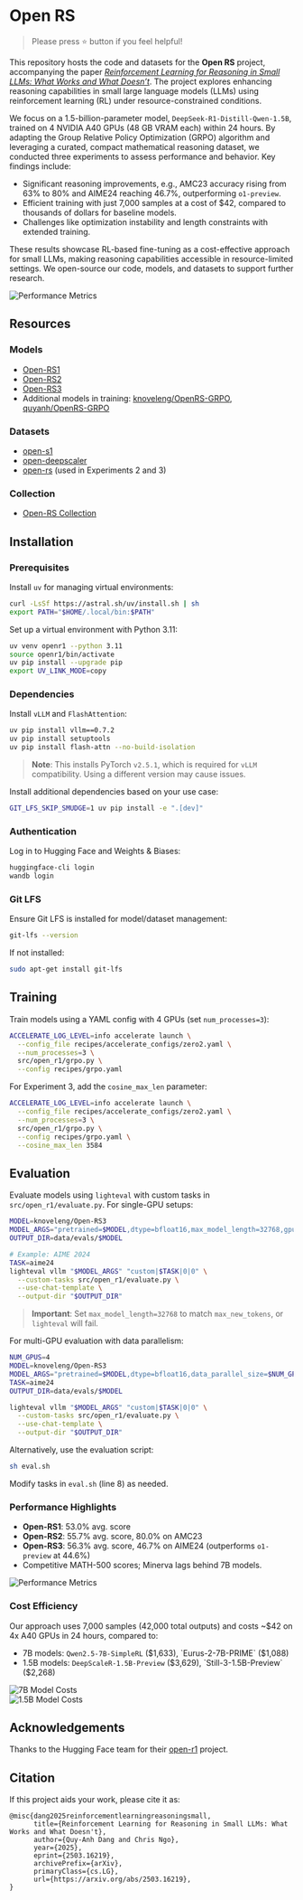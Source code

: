 # Open RS
> Please press ⭐ button if you feel helpful!

This repository hosts the code and datasets for the **Open RS** project, accompanying the paper [*Reinforcement Learning for Reasoning in Small LLMs: What Works and What Doesn’t*](https://arxiv.org/abs/2503.16219). The project explores enhancing reasoning capabilities in small large language models (LLMs) using reinforcement learning (RL) under resource-constrained conditions.

We focus on a 1.5-billion-parameter model, `DeepSeek-R1-Distill-Qwen-1.5B`, trained on 4 NVIDIA A40 GPUs (48 GB VRAM each) within 24 hours. By adapting the Group Relative Policy Optimization (GRPO) algorithm and leveraging a curated, compact mathematical reasoning dataset, we conducted three experiments to assess performance and behavior. Key findings include:

- Significant reasoning improvements, e.g., AMC23 accuracy rising from 63% to 80% and AIME24 reaching 46.7%, outperforming `o1-preview`.
- Efficient training with just 7,000 samples at a cost of $42, compared to thousands of dollars for baseline models.
- Challenges like optimization instability and length constraints with extended training.

These results showcase RL-based fine-tuning as a cost-effective approach for small LLMs, making reasoning capabilities accessible in resource-limited settings. We open-source our code, models, and datasets to support further research.

![Performance Metrics](assets/overall.png)

## Resources

### Models
- [Open-RS1](https://huggingface.co/knoveleng/Open-RS1)
- [Open-RS2](https://huggingface.co/knoveleng/Open-RS2)
- [Open-RS3](https://huggingface.co/knoveleng/Open-RS3)
- Additional models in training: [knoveleng/OpenRS-GRPO](https://huggingface.co/knoveleng/OpenRS-GRPO/commits/main), [quyanh/OpenRS-GRPO](https://huggingface.co/quyanh/OpenRS-GRPO/commits/main)

### Datasets
- [open-s1](https://huggingface.co/datasets/knoveleng/open-s1)
- [open-deepscaler](https://huggingface.co/datasets/knoveleng/open-deepscaler)
- [open-rs](https://huggingface.co/datasets/knoveleng/open-rs) (used in Experiments 2 and 3)

### Collection
- [Open-RS Collection](https://huggingface.co/collections/knoveleng/open-rs-67d940abc201a7e7f252ca4e)

## Installation

### Prerequisites
Install `uv` for managing virtual environments:
```bash
curl -LsSf https://astral.sh/uv/install.sh | sh
export PATH="$HOME/.local/bin:$PATH"
```

Set up a virtual environment with Python 3.11:
```bash
uv venv openr1 --python 3.11
source openr1/bin/activate
uv pip install --upgrade pip
export UV_LINK_MODE=copy
```

### Dependencies
Install `vLLM` and `FlashAttention`:
```bash
uv pip install vllm==0.7.2
uv pip install setuptools
uv pip install flash-attn --no-build-isolation
```

> **Note**: This installs PyTorch `v2.5.1`, which is required for `vLLM` compatibility. Using a different version may cause issues.

Install additional dependencies based on your use case:
```bash
GIT_LFS_SKIP_SMUDGE=1 uv pip install -e ".[dev]"
```

### Authentication
Log in to Hugging Face and Weights & Biases:
```bash
huggingface-cli login
wandb login
```

### Git LFS
Ensure Git LFS is installed for model/dataset management:
```bash
git-lfs --version
```
If not installed:
```bash
sudo apt-get install git-lfs
```

## Training

Train models using a YAML config with 4 GPUs (set `num_processes=3`):
```bash
ACCELERATE_LOG_LEVEL=info accelerate launch \
  --config_file recipes/accelerate_configs/zero2.yaml \
  --num_processes=3 \
  src/open_r1/grpo.py \
  --config recipes/grpo.yaml
```

For Experiment 3, add the `cosine_max_len` parameter:
```bash
ACCELERATE_LOG_LEVEL=info accelerate launch \
  --config_file recipes/accelerate_configs/zero2.yaml \
  --num_processes=3 \
  src/open_r1/grpo.py \
  --config recipes/grpo.yaml \
  --cosine_max_len 3584
```

## Evaluation

Evaluate models using `lighteval` with custom tasks in `src/open_r1/evaluate.py`. For single-GPU setups:
```bash
MODEL=knoveleng/Open-RS3
MODEL_ARGS="pretrained=$MODEL,dtype=bfloat16,max_model_length=32768,gpu_memory_utilization=0.8,generation_parameters={max_new_tokens:32768,temperature:0.6,top_p:0.95}"
OUTPUT_DIR=data/evals/$MODEL

# Example: AIME 2024
TASK=aime24
lighteval vllm "$MODEL_ARGS" "custom|$TASK|0|0" \
  --custom-tasks src/open_r1/evaluate.py \
  --use-chat-template \
  --output-dir "$OUTPUT_DIR"
```

> **Important**: Set `max_model_length=32768` to match `max_new_tokens`, or `lighteval` will fail.

For multi-GPU evaluation with data parallelism:
```bash
NUM_GPUS=4
MODEL=knoveleng/Open-RS3
MODEL_ARGS="pretrained=$MODEL,dtype=bfloat16,data_parallel_size=$NUM_GPUS,max_model_length=32768,gpu_memory_utilization=0.8,generation_parameters={max_new_tokens:32768,temperature:0.6,top_p:0.95}"
TASK=aime24
OUTPUT_DIR=data/evals/$MODEL

lighteval vllm "$MODEL_ARGS" "custom|$TASK|0|0" \
  --custom-tasks src/open_r1/evaluate.py \
  --use-chat-template \
  --output-dir "$OUTPUT_DIR"
```

Alternatively, use the evaluation script:
```bash
sh eval.sh
```
Modify tasks in `eval.sh` (line 8) as needed.

### Performance Highlights
- **Open-RS1**: 53.0% avg. score
- **Open-RS2**: 55.7% avg. score, 80.0% on AMC23
- **Open-RS3**: 56.3% avg. score, 46.7% on AIME24 (outperforms `o1-preview` at 44.6%)
- Competitive MATH-500 scores; Minerva lags behind 7B models.

![Performance Metrics](assets/performances.png)

### Cost Efficiency
Our approach uses 7,000 samples (42,000 total outputs) and costs ~$42 on 4x A40 GPUs in 24 hours, compared to:
- 7B models: `Qwen2.5-7B-SimpleRL` ($1,633), `Eurus-2-7B-PRIME` ($1,088)
- 1.5B models: `DeepScaleR-1.5B-Preview` ($3,629), `Still-3-1.5B-Preview` ($2,268)

![7B Model Costs](assets/costs-7b.png)  
![1.5B Model Costs](assets/costs-1.5b.png)

## Acknowledgements
Thanks to the Hugging Face team for their [open-r1](https://github.com/huggingface/open-r1) project.

## Citation
If this project aids your work, please cite it as:
```
@misc{dang2025reinforcementlearningreasoningsmall,
      title={Reinforcement Learning for Reasoning in Small LLMs: What Works and What Doesn't}, 
      author={Quy-Anh Dang and Chris Ngo},
      year={2025},
      eprint={2503.16219},
      archivePrefix={arXiv},
      primaryClass={cs.LG},
      url={https://arxiv.org/abs/2503.16219}, 
}
```
